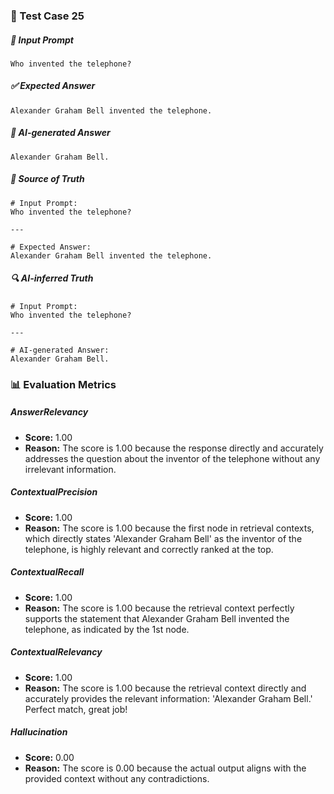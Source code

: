 ### 🧪 Test Case 25

##### 🧾 Input Prompt
```text
Who invented the telephone?
```
##### ✅ Expected Answer
```text
Alexander Graham Bell invented the telephone.
```
##### 🤖 AI-generated Answer
```text
Alexander Graham Bell.
```
##### 📘 Source of Truth
```text
# Input Prompt:
Who invented the telephone?

---

# Expected Answer:
Alexander Graham Bell invented the telephone.
```
##### 🔍 AI-inferred Truth
```text
# Input Prompt:
Who invented the telephone?

---

# AI-generated Answer:
Alexander Graham Bell.
```
### 📊 Evaluation Metrics

##### AnswerRelevancy
- **Score:** 1.00
- **Reason:** The score is 1.00 because the response directly and accurately addresses the question about the inventor of the telephone without any irrelevant information.

##### ContextualPrecision
- **Score:** 1.00
- **Reason:** The score is 1.00 because the first node in retrieval contexts, which directly states 'Alexander Graham Bell' as the inventor of the telephone, is highly relevant and correctly ranked at the top.

##### ContextualRecall
- **Score:** 1.00
- **Reason:** The score is 1.00 because the retrieval context perfectly supports the statement that Alexander Graham Bell invented the telephone, as indicated by the 1st node.

##### ContextualRelevancy
- **Score:** 1.00
- **Reason:** The score is 1.00 because the retrieval context directly and accurately provides the relevant information: 'Alexander Graham Bell.' Perfect match, great job!

##### Hallucination
- **Score:** 0.00
- **Reason:** The score is 0.00 because the actual output aligns with the provided context without any contradictions.

